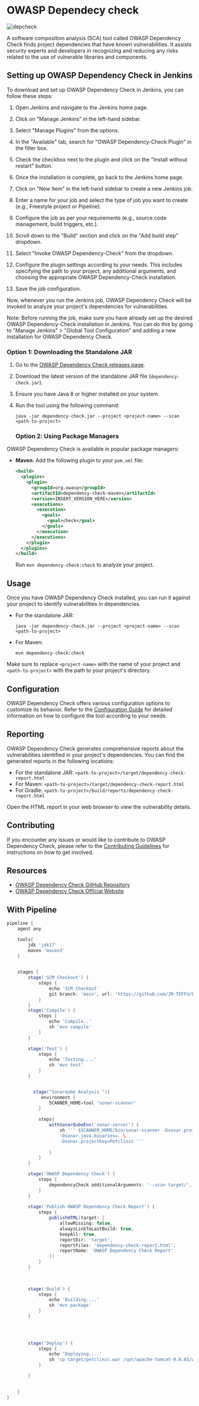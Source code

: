 # OWASP Dependecy check

![depcheck](https://github.com/user-attachments/assets/b02ac79d-84c0-4b20-90dc-b8a057432eae)

A software composition analysis (SCA) tool called OWASP Dependency Check finds project dependencies that have known vulnerabilities. It assists security experts and developers in recognizing and reducing any risks related to the use of vulnerable libraries and components.

## Setting up OWASP Dependency Check in Jenkins

To download and set up OWASP Dependency Check in Jenkins, you can follow these steps:

1. Open Jenkins and navigate to the Jenkins home page.

2. Click on "Manage Jenkins" in the left-hand sidebar.

3. Select "Manage Plugins" from the options.

4. In the "Available" tab, search for "OWASP Dependency-Check Plugin" in the filter box.

5. Check the checkbox next to the plugin and click on the "Install without restart" button.

6. Once the installation is complete, go back to the Jenkins home page.

7. Click on "New Item" in the left-hand sidebar to create a new Jenkins job.

8. Enter a name for your job and select the type of job you want to create (e.g., Freestyle project or Pipeline).

9. Configure the job as per your requirements (e.g., source code management, build triggers, etc.).

10. Scroll down to the "Build" section and click on the "Add build step" dropdown.

11. Select "Invoke OWASP Dependency-Check" from the dropdown.

12. Configure the plugin settings according to your needs. This includes specifying the path to your project, any additional arguments, and choosing the appropriate OWASP Dependency-Check installation.

13. Save the job configuration.

Now, whenever you run the Jenkins job, OWASP Dependency Check will be invoked to analyze your project's dependencies for vulnerabilities.

Note: Before running the job, make sure you have already set up the desired OWASP Dependency-Check installation in Jenkins. You can do this by going to "Manage Jenkins" > "Global Tool Configuration" and adding a new installation for OWASP Dependency Check.

### Option 1: Downloading the Standalone JAR

1. Go to the [OWASP Dependency Check releases page](https://github.com/jeremylong/DependencyCheck/releases).
2. Download the latest version of the standalone JAR file (`dependency-check.jar`).
3. Ensure you have Java 8 or higher installed on your system.
4. Run the tool using the following command:
   ```
   java -jar dependency-check.jar --project <project-name> --scan <path-to-project>
   ```

   ### Option 2: Using Package Managers

OWASP Dependency Check is available in popular package managers:

- **Maven**: Add the following plugin to your `pom.xml` file:
  ```xml
  <build>
    <plugins>
      <plugin>
        <groupId>org.owasp</groupId>
        <artifactId>dependency-check-maven</artifactId>
        <version>INSERT_VERSION_HERE</version>
        <executions>
          <execution>
            <goals>
              <goal>check</goal>
            </goals>
          </execution>
        </executions>
      </plugin>
    </plugins>
  </build>
  ```
  Run `mvn dependency-check:check` to analyze your project.



## Usage

Once you have OWASP Dependency Check installed, you can run it against your project to identify vulnerabilities in dependencies.

- For the standalone JAR:
  ```
  java -jar dependency-check.jar --project <project-name> --scan <path-to-project>
  ```

- For Maven:
  ```
  mvn dependency-check:check
  ```


Make sure to replace `<project-name>` with the name of your project and `<path-to-project>` with the path to your project's directory.

## Configuration

OWASP Dependency Check offers various configuration options to customize its behavior. Refer to the [Configuration Guide](link-to-configuration-guide) for detailed information on how to configure the tool according to your needs.

## Reporting

OWASP Dependency Check generates comprehensive reports about the vulnerabilities identified in your project's dependencies. You can find the generated reports in the following locations:

- For the standalone JAR: `<path-to-project>/target/dependency-check-report.html`
- For Maven: `<path-to-project>/target/dependency-check-report.html`
- For Gradle: `<path-to-project>/build/reports/dependency-check-report.html`

Open the HTML report in your web browser to view the vulnerability details.

## Contributing

If you encounter any issues or would like to contribute to OWASP Dependency Check, please refer to the [Contributing Guidelines](link-to-contributing-guidelines) for instructions on how to get involved.

## Resources

- [OWASP Dependency Check GitHub Repository](https://github.com/jeremylong/DependencyCheck)
- [OWASP Dependency Check Official Website](https://owasp.org/www-project-dependency-check/)

## With Pipeline 

```groovy
pipeline {
    agent any

    tools{
        jdk 'jdk17'
        maven 'maven3'
    }

   
    stages {
        stage('SCM Checkout') {
            steps {
                echo 'SCM Checkout'
                git branch: 'main', url: 'https://github.com/JM-TEFFU/Petclinic.git'
            }
        }
        stage('Compile') {
            steps {
                echo 'Compile..'
                sh 'mvn compile'   
            }
        }

        stage('Test') {
            steps {
                echo 'Testing....'
                sh 'mvn test'  
            }
        }


          stage("Sonarqube Analysis "){
             environment {
                SCANNER_HOME=tool 'sonar-scanner'
            }
           
            steps{
                withSonarQubeEnv('sonar-server') {
                    sh ''' $SCANNER_HOME/bin/sonar-scanner -Dsonar.projectName=Petclinic \
                    -Dsonar.java.binaries=. \
                    -Dsonar.projectKey=Petclinic '''
    
                }
            }
        }

        stage('OWASP Dependency Check') {
            steps {
                dependencyCheck additionalArguments: '--scan target/', odcInstallation: 'dp-check'
            }
        }
        
        stage('Publish OWASP Dependency Check Report') {
            steps {
                publishHTML(target: [
                    allowMissing: false,
                    alwaysLinkToLastBuild: true,
                    keepAll: true,
                    reportDir: 'target',
                    reportFiles: 'dependency-check-report.html',
                    reportName: 'OWASP Dependency Check Report'
                ])
            }
        }
         

     
        stage('Build') {
            steps {
                echo 'Building....'
                sh 'mvn package'  
            }
        }

      
      

        stage('Deploy') {
            steps {
                echo 'Deploying....'
                sh 'cp target/petclinic.war /opt/apache-tomcat-9.0.65/webapps'  
            }

        }

          
    }
}
```

